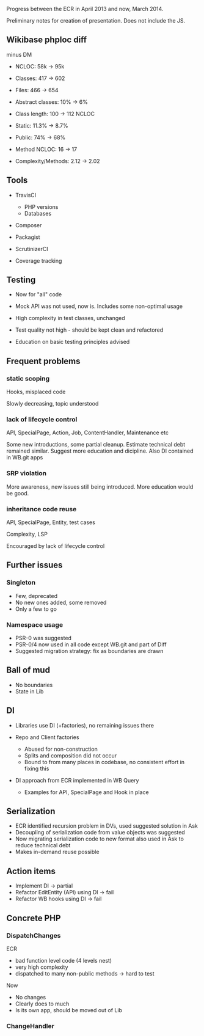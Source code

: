Progress between the ECR in April 2013 and now, March 2014.

Preliminary notes for creation of presentation. Does not include the JS.



## Wikibase phploc diff

minus DM

* NCLOC: 58k -> 95k
* Classes: 417 -> 602
* Files: 466 -> 654
* Abstract classes: 10% -> 6%
* Class length: 100 -> 112 NCLOC

* Static: 11.3% -> 8.7%
* Public: 74% -> 68%
* Method NCLOC: 16 -> 17
* Complexity/Methods: 2.12 -> 2.02



## Tools

* TravisCI
    * PHP versions
    * Databases

* Composer

* Packagist

* ScrutinizerCI

* Coverage tracking



## Testing

* Now for "all" code

* Mock API was not used, now is. Includes some non-optimal usage

* High complexity in test classes, unchanged

* Test quality not high - should be kept clean and refactored

* Education on basic testing principles advised




## Frequent problems

### static scoping

Hooks, misplaced code

Slowly decreasing, topic understood

### lack of lifecycle control

API, SpecialPage, Action, Job, ContentHandler, Maintenance etc

Some new introductions, some partial cleanup.
Estimate technical debt remained similar.
Suggest more education and dicipline. Also DI contained in WB.git apps

### SRP violation

More awareness, new issues still being introduced. More education would be good.

### inheritance code reuse

API, SpecialPage, Entity, test cases

Complexity, LSP

Encouraged by lack of lifecycle control



## Further issues

### Singleton

* Few, deprecated
* No new ones added, some removed
* Only a few to go

### Namespace usage

* PSR-0 was suggested
* PSR-0/4 now used in all code except WB.git and part of Diff
* Suggested migration strategy: fix as boundaries are drawn



## Ball of mud

* No boundaries
* State in Lib



## DI

* Libraries use DI (+factories), no remaining issues there

* Repo and Client factories
    * Abused for non-construction
    * Splits and composition did not occur
    * Bound to from many places in codebase, no consistent effort in fixing this

* DI approach from ECR implemented in WB Query
    * Examples for API, SpecialPage and Hook in place



## Serialization

* ECR identified recursion problem in DVs, used suggested solution in Ask
* Decoupling of serialization code from value objects was suggested
* Now migrating serialization code to new format also used in Ask to reduce technical debt
* Makes in-demand reuse possible



## Action items

* Implement DI -> partial
* Refactor EditEntity (API) using DI -> fail
* Refactor WB hooks using DI -> fail



## Concrete PHP

### DispatchChanges

ECR

* bad function level code (4 levels nest)
* very high complexity
* dispatched to many non-public methods -> hard to test

Now

* No changes
* Clearly does to much
* Is its own app, should be moved out of Lib

### ChangeHandler